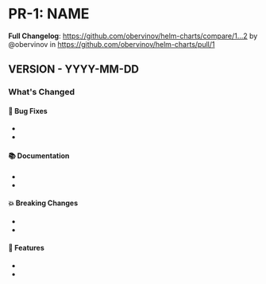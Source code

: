 # PR-1: NAME
**Full Changelog**: https://github.com/obervinov/helm-charts/compare/1...2 by @obervinov in https://github.com/obervinov/helm-charts/pull/1
## VERSION - YYYY-MM-DD
### What's Changed
#### 🐛 Bug Fixes
* 
* 
#### 📚 Documentation
* 
* 
#### 💥 Breaking Changes
* 
* 
#### 🚀 Features
* 
* 
